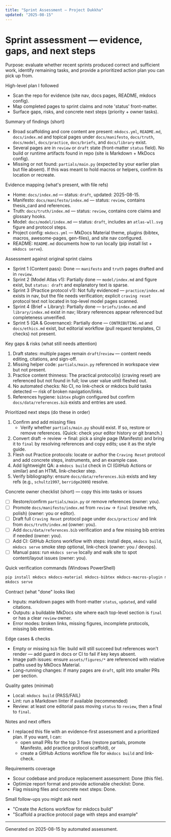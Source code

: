 ```yaml
---
title: "Sprint Assessment — Project Dukkha"
updated: "2025-08-15"
---
```


# Sprint assessment — evidence, gaps, and next steps

Purpose: evaluate whether recent sprints produced correct and sufficient work, identify remaining tasks, and provide a prioritized action plan you can pick up from.

High-level plan I followed
- Scan the repo for evidence (site nav, docs pages, README, mkdocs config).
- Map completed pages to sprint claims and note 'status' front-matter.
- Surface gaps, risks, and concrete next steps (priority + owner tasks).

Summary of findings (short)
- Broad scaffolding and core content are present: `mkdocs.yml`, `README.md`, `docs/index.md` and topical pages under `docs/manifesto`, `docs/truth`, `docs/model`, `docs/practice`, `docs/briefs`, and `docs/library` exist.
- Several pages are in `review` or `draft` state (front-matter `status` field). No build or runtime artifacts found in repo (site is Markdown + MkDocs config).
- Missing or not found: `partials/main.py` (expected by your earlier plan but file absent). If this was meant to hold macros or helpers, confirm its location or recreate.

Evidence mapping (what's present, with file refs)
- Home: `docs/index.md` — status: `draft`, updated: 2025-08-15.
- Manifesto: `docs/manifesto/index.md` — status: `review`, contains thesis_card and references.
- Truth: `docs/truth/index.md` — status: `review`, contains core claims and glossary hooks.
- Model: `docs/model/index.md` — status: `draft`, includes an `atlas-wll.svg` figure and protocol steps.
- Project config: `mkdocs.yml` — MkDocs Material theme, plugins (bibtex, macros, awesome-pages, gen-files), and site nav configured.
- README: `README.md` documents how to run locally (pip install list + `mkdocs serve`).

Assessment against original sprint claims
- Sprint 1 (Content pass): Done — `manifesto` and `truth` pages drafted and in `review`.
- Sprint 2 (Model Atlas v1): Partially done — `model/index.md` and figure exist, but `status: draft` and explanatory text is sparse.
- Sprint 3 (Practice protocol v1): Not fully evidenced — `practice/index.md` exists in nav, but the file needs verification; explicit `craving reset` protocol text not located in top-level model pages scanned.
- Sprint 4 (Brief + Library): Partially done — `briefs/index.md` and `library/index.md` exist in nav; library references appear referenced but completeness unverified.
- Sprint 5 (QA & Governance): Partially done — `CONTRIBUTING.md` and `docs/ethics.md` exist, but editorial workflow (pull request templates, CI checks) not present.

Key gaps & risks (what still needs attention)
1) Draft states: multiple pages remain `draft`/`review` — content needs editing, citations, and sign-off.
2) Missing helper code: `partials/main.py` referenced in workspace view but not present.
3) Practice content thinness: The practical protocol(s) (craving reset) are referenced but not found in full; low user value until fleshed out.
4) No automated checks: No CI, no link-check or mkdocs build tasks detected — risk of broken navigation/links.
5) References hygiene: `bibtex` plugin configured but confirm `docs/data/references.bib` exists and entries are used.

Prioritized next steps (do these in order)
1. Confirm and add missing files
	- Verify whether `partials/main.py` should exist. If so, restore or remove references. (Quick: check your editor history or git branch.)
2. Convert draft -> review -> final: pick a single page (Manifesto) and bring it to `final` by resolving references and copy edits; use it as the style guide.
3. Flesh out Practice protocols: locate or author the `Craving Reset` protocol and add concrete steps, instruments, and an example case.
4. Add lightweight QA: a `mkdocs build` check in CI (GitHub Actions or similar) and an HTML link-checker step.
5. Verify bibliography: ensure `docs/data/references.bib` exists and key refs (e.g., `schultz1997`, `berridge2009`) resolve.

Concrete owner checklist (short) — copy this into tasks or issues
- [ ] Restore/confirm `partials/main.py` or remove references (owner: you).
- [ ] Promote `docs/manifesto/index.md` from `review` -> `final` (resolve refs, polish) (owner: you or editor).
- [ ] Draft full `Craving Reset` protocol page under `docs/practice/` and link from `docs/truth/index.md` (owner: you).
- [ ] Add `docs/data/references.bib` verification and a few missing bib entries if needed (owner: you).
- [ ] Add CI: GitHub Actions workflow with steps: install deps, `mkdocs build`, `mkdocs serve` smoke step optional, link-check (owner: you / devops).
- [ ] Manual pass: run `mkdocs serve` locally and walk site to spot content/layout issues (owner: you).

Quick verification commands (Windows PowerShell)
```powershell
pip install mkdocs mkdocs-material mkdocs-bibtex mkdocs-macros-plugin mkdocs-awesome-pages-plugin mkdocs-glightbox pymdown-extensions mkdocs-gen-files; mkdocs build
mkdocs serve
```

Contract (what "done" looks like)
- Inputs: markdown pages with front-matter `status`, `updated`, and valid citations.
- Outputs: a buildable MkDocs site where each top-level section is `final` or has a clear `review` owner.
- Error modes: broken links, missing figures, incomplete protocols, missing bib entries.

Edge cases & checks
- Empty or missing `bib` file: build will still succeed but references won't render — add guard in docs or CI to fail if key keys absent.
- Image path issues: ensure `assets/figures/*` are referenced with relative paths used by MkDocs Material.
- Long-running changes: if many pages are `draft`, split into smaller PRs per section.

Quality gates (minimal)
- Local: `mkdocs build` (PASS/FAIL)
- Lint: run a Markdown linter if available (recommended)
- Review: at least one editorial pass moving `status` to `review`, then a final to `final`.

Notes and next offers
- I replaced this file with an evidence-first assessment and a prioritized plan. If you want, I can:
	- open small PRs for the top 3 fixes (restore partials, promote Manifesto, add practice protocol scaffold), or
	- create a GitHub Actions workflow file for `mkdocs build` and link-check.

Requirements coverage
- Scour codebase and produce replacement assessment: Done (this file).
- Optimize report format and provide actionable checklist: Done.
- Flag missing files and concrete next steps: Done.

Small follow-ups you might ask next
- "Create the Actions workflow for mkdocs build"
- "Scaffold a practice protocol page with steps and example"

---
Generated on 2025-08-15 by automated assessment.

